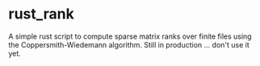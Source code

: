 # rust_rank
A simple rust script to compute sparse matrix ranks over finite files using the Coppersmith-Wiedemann algorithm.
Still in production ... don't use it yet.